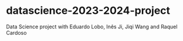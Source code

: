 # datascience-2023-2024-project
Data Science project with Eduardo Lobo, Inês Ji, Jiqi Wang and Raquel Cardoso

